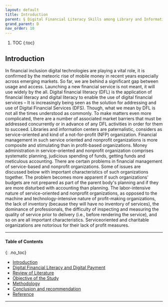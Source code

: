 ```yaml
---
layout: default
title: Introduction
parent: § Digital Financial Literacy Skills among Library and Information Science Professionals in Northeast India - A Study   
grand_parent: D
nav_order: 10 
---
```

<style>
.dont-break-out {
  /* These are technically the same, but use both */
  overflow-wrap: break-word;
  word-wrap: break-word;

     -ms-word-break: break-all;
  /* This is the dangerous one in WebKit, as it breaks things wherever */
  word-break: break-all;
  /* Instead use this non-standard one: */
  word-break: break-word;
}

.youtube-container {
    position: relative;
    width: 100%;
    height: 0;
    padding-bottom: 56.25%;
}
.youtube-video {
    position: absolute;
    top: 0;
    left: 0;
    width: 100%;
    height: 100%;
}

</style>

<div class="dont-break-out" markdown="1">

1. TOC
{:toc}

## Introduction
In financial inclusion digital technologies are playing a vital role, it is confirmed by the meteoric rise of mobile money in recent years especially across emerging markets. So far, we are behind a significant gap between usage and access. Launching a new financial service is not meant, it will use widely by the all. Digital financial literacy (DFL) is the application of financial literacy and digital literacy to enable the use of digital financial services – It is increasingly being seen as the solution for addressing and use of Digital Financial Services (DFS). Though, what we mean by DFL is not all the times understood as commonly. To make matters even more complicated, there are a number of associated market barriers that must be addressed concurrently or in advance of any DFL activities in order for them to succeed. Libraries and information centers are paternalistic, considers as service-oriented and kind of a not-for-profit (NFP) organization. Financial management in such service oriented and nonprofit organizations is more composite and stimulating than in profit-based organizations. Money administration in service-oriented and nonprofit organization comprises systematic planning, judicious spending of funds, getting funds and meticulous accounting. There are certain problems in financial management of service-based and nonprofit organizations. Some of issues are discussed below with important characteristics of such organizations together. The problem becomes more apparent if such organizations' budgets are not prepared as part of the parent body's planning and if they are more disturbed with accounting than planning. The labor-intensive nature of service-oriented and nonprofit organizations, as opposed to the machine and technology-intensive nature of profit-making organizations, the lack of inventory (because they will have no inventory of services), the dominance of professionals, the difficulty of inspecting and measuring the quality of service prior to delivery (i.e., before rendering the service), and so on are all important characteristics. Serviceoriented and charitable organizations are notorious for their lack of profit measures.

***

#### Table of Contents
{: .no_toc}

<ul><li> <a href="/docs/D/Digital-Financial-Literacy-Skills-among-Library-and-Information-Science-Professionals-in-Northeast-India-A-Study-1/">Introduction</a></li><li> <a href="/docs/D/Digital-Financial-Literacy-Skills-among-Library-and-Information-Science-Professionals-in-Northeast-India-A-Study-1-2/">Digital Financial Literacy and Digital Payment</a></li><li> <a href="/docs/D/Digital-Financial-Literacy-Skills-among-Library-and-Information-Science-Professionals-in-Northeast-India-A-Study-2/">Review of Literature</a></li><li> <a href="/docs/D/Digital-Financial-Literacy-Skills-among-Library-and-Information-Science-Professionals-in-Northeast-India-A-Study-3/">Objective of the Study</a></li><li> <a href="/docs/D/Digital-Financial-Literacy-Skills-among-Library-and-Information-Science-Professionals-in-Northeast-India-A-Study-4/">Methodology</a></li><li> <a href="/docs/D/Digital-Financial-Literacy-Skills-among-Library-and-Information-Science-Professionals-in-Northeast-India-A-Study-5/">Conclusion and recommendation</a></li><li> <a href="/docs/D/Digital-Financial-Literacy-Skills-among-Library-and-Information-Science-Professionals-in-Northeast-India-A-Study-6/">Reference</a></li></ul>

***

</div>
